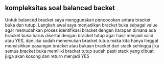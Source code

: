 ## kompleksitas soal balanced backet
Untuk balanced bracket saya menggunakan pencocokan antara bracket buka dan tutup.
Langkah awal saya menjadikan bracket buka sebagai value agar memudahkan proses identifikasi bracket dengan harapan dimana ada bracket buka harus disertai dengan bracket tutup agar hasil menjadi valid atau YES, dan jika sudah menemukan bracket tutup maka kita hanya tinggal menyisihkan pasangan bracket atau bukaan bracket dari stack sehingga jika semua bracket buka memiliki bracket tutup sudah pasti stack yang dibuat juga akan kosong dan return menjadi YES